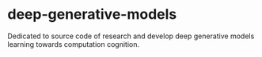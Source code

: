 # deep-generative-models
Dedicated to source code of research and develop deep generative models learning towards computation cognition.
